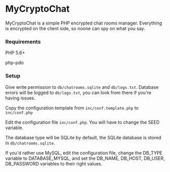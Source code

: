 MyCryptoChat
============

MyCryptoChat is a simple PHP encrypted chat rooms manager. Everything is encrypted on the client side, so noone can spy on what you say.

### Requirements

PHP 5.6+

php-pdo

### Setup

Give write permission to `db/chatrooms.sqlite` and `db/logs.txt`. Database errors will be logged to `db/logs.txt`, you can look from there if you're having issues.

Copy the configuration template from `inc/conf.template.php` to `inc/conf.php`

Edit the configuration file `inc/conf.php`. You will have to change the SEED variable.

The database type will be SQLite by default, the SQLite database is stored in `db/chatrooms.sqlite`.

If you'd rather use MySQL, edit the configuration file, change the DB_TYPE variable to DATABASE_MYSQL, and set the DB_NAME, DB_HOST, DB_USER, DB_PASSWORD variables to their right values.
